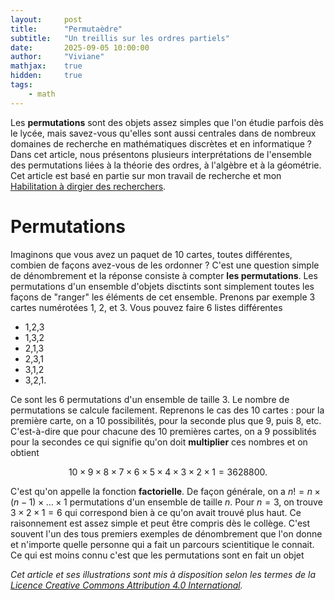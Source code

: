 ```yaml
---
layout:     post
title:      "Permutaèdre"
subtitle:   "Un treillis sur les ordres partiels"
date:       2025-09-05 10:00:00
author:     "Viviane"
mathjax:    true
hidden: 	true
tags: 
    - math
---
```


Les **permutations** sont des objets assez simples que l'on étudie parfois dès le lycée, mais savez-vous qu'elles sont aussi centrales dans de nombreux domaines de recherche en mathématiques discrètes et en informatique ? Dans cet article, nous présentons plusieurs interprétations de l'ensemble des permutations liées à la théorie des ordres, à l'algèbre et à la géométrie. Cet article est basé en partie sur mon travail de recherche et mon [Habilitation à dirgier des recherchers](https://arxiv.org/abs/2310.12687).

# Permutations

Imaginons que vous avez un paquet de 10 cartes, toutes différentes, combien de façons avez-vous de les ordonner ? C'est une question simple de dénombrement et la réponse consiste à compter **les permutations**. Les permutations d'un ensemble d'objets disctints sont simplement toutes les façons de "ranger" les éléments de cet ensemble. Prenons par exemple 3 cartes numérotées 1, 2, et 3. Vous pouvez faire 6 listes différentes

* 1,2,3
* 1,3,2
* 2,1,3
* 2,3,1
* 3,1,2
* 3,2,1.

Ce sont les 6 permutations d'un ensemble de taille 3. Le nombre de permutations se calcule facilement. Reprenons le cas des 10 cartes : pour la première carte, on a 10 possibilités, pour la seconde plus que 9, puis 8, etc. C'est-à-dire que pour chacune des 10 premières cartes, on a 9 possiblités pour la secondes ce qui signifie qu'on doit **multiplier** ces nombres et on obtient 

$$10 \times 9 \times 8 \times 7 \times 6 \times 5 \times 4 \times 3 \times 2 \times 1 = 3628800.$$

C'est qu'on appelle la fonction **factorielle**. De façon générale, on a $n! = n \times (n-1) \times \dots \times 1$ permutations d'un ensemble de taille $n$. Pour $n=3$, on trouve $3 \times 2 \times 1 = 6$ qui correspond bien à ce qu'on avait trouvé plus haut. Ce raisonnement est assez simple et peut être compris dès le collège. C'est souvent l'un des tous premiers exemples de dénombrement que l'on donne et n'importe quelle personne qui a fait un parcours scientitique le connait. Ce qui est moins connu c'est que les permutations sont en fait un objet 

*Cet article et ses illustrations sont mis à disposition selon les termes de la [Licence Creative Commons Attribution 4.0 International](http://creativecommons.org/licenses/by/4.0/).*







